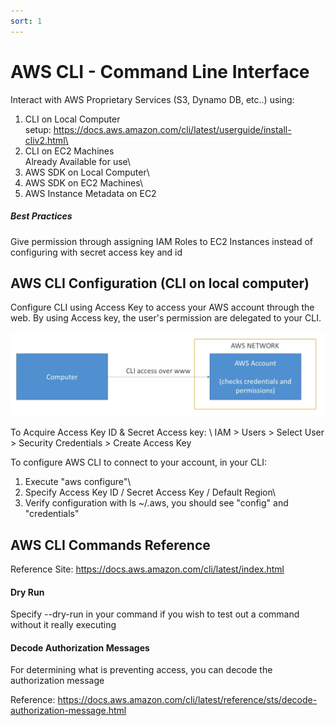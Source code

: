 ```yaml
---
sort: 1
---
```

# AWS CLI - Command Line Interface

Interact with AWS Proprietary Services (S3, Dynamo DB, etc..) using:

1) CLI on Local Computer\
setup: https://docs.aws.amazon.com/cli/latest/userguide/install-cliv2.html\
2) CLI on EC2 Machines\
Already Available for use\
3) AWS SDK on Local Computer\
4) AWS SDK on EC2 Machines\
5) AWS Instance Metadata on EC2

##### Best Practices
Give permission through assigning IAM Roles to EC2 Instances instead of configuring with secret access key and id

## AWS CLI Configuration (CLI on local computer)

Configure CLI using Access Key to access your AWS account through the web. By using Access key, the user's permission are delegated to your CLI.

<p align=center>
  <img src="blob/aws-cli-pic1.PNG">
</p>

To Acquire Access Key ID & Secret Access key: \ 
IAM > Users > Select User > Security Credentials > Create Access Key

To configure AWS CLI to connect to your account, in your CLI:

1) Execute "aws configure"\
2) Specify Access Key ID / Secret Access Key / Default Region\
3) Verify configuration with ls ~/.aws, you should see "config" and "credentials"

## AWS CLI Commands Reference
Reference Site: https://docs.aws.amazon.com/cli/latest/index.html

#### Dry Run
Specify --dry-run in your command if you wish to test out a command without it really executing

#### Decode Authorization Messages

For determining what is preventing access, you can decode the authorization message

Reference: https://docs.aws.amazon.com/cli/latest/reference/sts/decode-authorization-message.html

